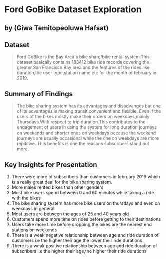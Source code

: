 # Ford GoBike Dataset Exploration
## by (Giwa Temitopeoluwa Hafsat)


## Dataset

> Ford GoBike is the Bay Area's bike share/bike rental system.This dataset basically contains 183412 bike ride records covering the greater San Francisco Bay area and the features of the rides like duration,the user type,station name etc for the month of february in 2019.



## Summary of Findings

> The bike sharing system has its advantages and disadvanges but one of its advantages is making transit convenient and flexible. Even if the users of the bikes mostly make their orders on weekdays,mainly Thursdays.With respect to trip duration.This contributes to the engagement of users in using the system for long duration journeys on weekends and shorter ones on weekdays because the weekend journeys are usually occasional while the one on weekdays are more repititive. This benefits is one the reasons subscribers stand out more.


## Key Insights for Presentation

1. There were more of subscribers than customers in february 2019 which is a really great deal for the bike sharing system.
2. More males rented bikes than other genders
3. Most bike users spend between 0 and 60 minutes while taking a ride with the bikes
4. The bike sharing system has more bike users on thursdays and even on weekdays in general
5. Most users are between the ages of 25 and 40 years old
6. Customers spend more time on rides before getting to their destinations
7. Users take more time before dropping the bikes are the nearest end stations on weekends
8. There is a weak negative relationship between age and ride duration of customers i.e the higher their age,the lower their ride durations
9. There is a weak positive relationship between age and ride duration of subscribers i.e the higher their age,the higher their ride durations